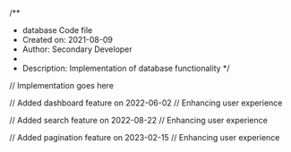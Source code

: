 /**
 * database Code file
 * Created on: 2021-08-09
 * Author: Secondary Developer
 *
 * Description: Implementation of database functionality
 */
 
// Implementation goes here


// Added dashboard feature on 2022-06-02
// Enhancing user experience

// Added search feature on 2022-08-22
// Enhancing user experience

// Added pagination feature on 2023-02-15
// Enhancing user experience
